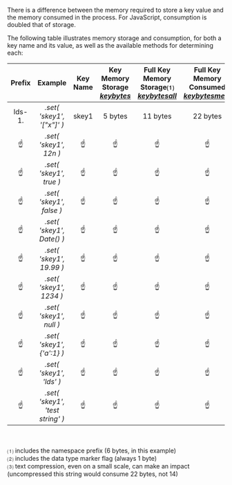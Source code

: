 There is a difference between the memory required to store a key value and the memory consumed in the process. For JavaScript, consumption is doubled that of storage.

The following table illustrates memory storage and consumption, for both a key name and its value, as well as the available methods for determining each:

Prefix | Example | Key<br>Name | Key<br>Memory<br>Storage<br>_[keybytes](.keybytes)_ | Full Key<br>Memory<br>Storage⑴<br>_[keybytesall](.keybytesall)_ | Full Key<br>Memory<br>Consumed<br>_[keybytesmem](.keybytesmem)_ | Data<br>Type | Data<br>Value | Internally<br>Stored As | Value<br>Memory<br>Storage<br>_[valbytes](.valbytes)_ | Full Value<br>Memory<br>Storage⑵<br>_[valbytesall](.valbytesall)_ | Full Value<br>Memory<br>Consumed<br>_[valbytesmem](.valbytesmem)_
:-----:| :-----: | :-----: | :-----: | :-----: | :----: | :----: | :-----: | :-----: | :-----: | :-----: | :-----:
lds-1.| _.set( 'skey1', '["x"]' )_       | skey1 | 5 bytes | 11 bytes | 22 bytes | Array  | ["x"]   | ["x"]�   | 5 bytes | 6 bytes  | 12 bytes
☝    | _.set( 'skey1', 12n )_           | ☝    | ☝       | ☝       | ☝       | BigInt  | 12n     | 12�      | 2 bytes | 3 bytes  | 6 bytes
☝    | _.set( 'skey1', true )_          | ☝    | ☝       | ☝       | ☝       | Boolean | true    | 1�       | 1 byte  | 2 bytes  | 4 bytes
☝    | _.set( 'skey1', false )_         | ☝    | ☝       | ☝       | ☝       | Boolean | false   | 0�       | 1 byte  | 2 bytes  | 4 bytes
☝    | _.set( 'skey1', Date() )_        | ☝    | ☝       | ☝       | ☝       | Date    |  ~      | ZVRnbZS� | 7 bytes | 8 bytes  | 16 bytes
☝    | _.set( 'skey1', 19.99 )_         | ☝    | ☝       | ☝       | ☝       | Float   | 19.99   | 19.99�   | 5 bytes | 6 bytes  | 12 bytes
☝    | _.set( 'skey1', 1234 )_          | ☝    | ☝       | ☝       | ☝       | Integer | 1234    | 1234�    | 4 bytes | 5 bytes  | 10 bytes
☝    | _.set( 'skey1', null )_          | ☝    | ☝       | ☝       | ☝       | null    | null    | null�    | 4 bytes | 5 bytes  | 10 bytes
☝    | _.set( 'skey1', {'a':1} )_       | ☝    | ☝       | ☝       | ☝       | Object  | {'a':1} | {'a':1}� | 7 bytes | 8 bytes  | 16 bytes
☝    | _.set( 'skey1', 'lds' )_         | ☝    | ☝       | ☝       | ☝       | String  | 'lds'   | lds�     | 3 bytes | 4 bytes  | 8 bytes
☝    | _.set( 'skey1', 'test string' )_ | ☝    | ☝       | ☝       | ☝       | Compressed<br>String | 'EM>ÃF' | EM>ÃF� | 6 bytes | 7 bytes | 14 bytes⑶

<br><br>
⑴ includes the namespace prefix (6 bytes, in this example)<br>
⑵ includes the data type marker flag (always 1 byte)<br>
⑶ text compression, even on a small scale, can make an impact (uncompressed this string would consume 22 bytes, not 14)
